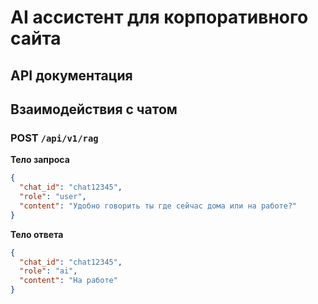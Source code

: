 # AI ассистент для корпоративного сайта

## API документация

## Взаимодействия с чатом

### POST `/api/v1/rag`

**Тело запроса**
```json
{
  "chat_id": "chat12345",
  "role": "user",
  "content": "Удобно говорить ты где сейчас дома или на работе?"
}
```

**Тело ответа**
```json
{
  "chat_id": "chat12345",
  "role": "ai",
  "content": "На работе"
}
```
